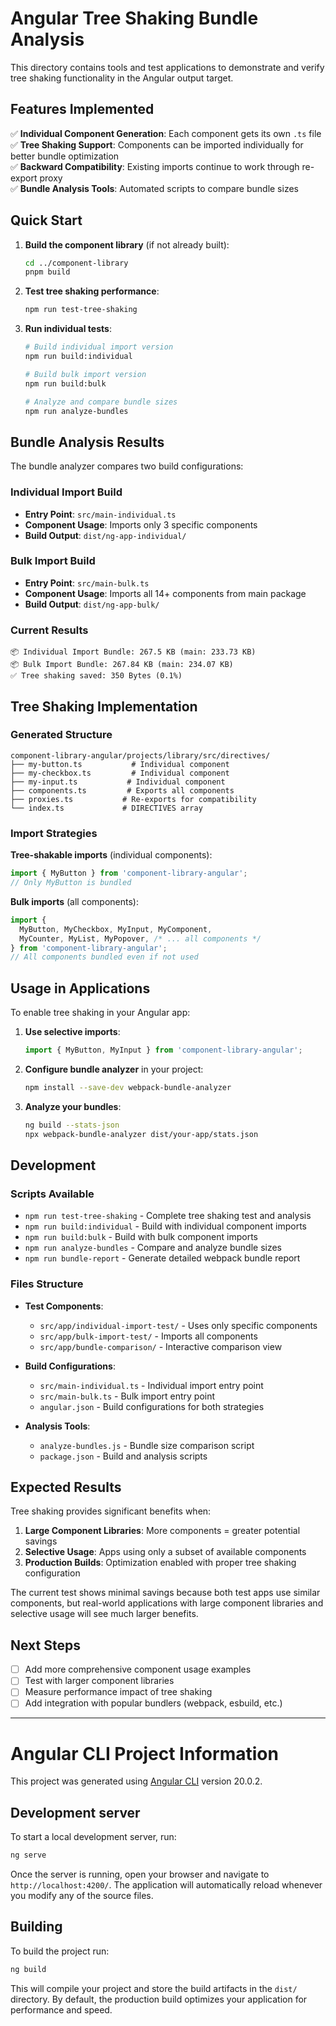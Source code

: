 # Angular Tree Shaking Bundle Analysis

This directory contains tools and test applications to demonstrate and verify tree shaking functionality in the Angular output target.

## Features Implemented

✅ **Individual Component Generation**: Each component gets its own `.ts` file  
✅ **Tree Shaking Support**: Components can be imported individually for better bundle optimization  
✅ **Backward Compatibility**: Existing imports continue to work through re-export proxy  
✅ **Bundle Analysis Tools**: Automated scripts to compare bundle sizes  

## Quick Start

1. **Build the component library** (if not already built):
   ```bash
   cd ../component-library
   pnpm build
   ```

2. **Test tree shaking performance**:
   ```bash
   npm run test-tree-shaking
   ```

3. **Run individual tests**:
   ```bash
   # Build individual import version
   npm run build:individual
   
   # Build bulk import version  
   npm run build:bulk
   
   # Analyze and compare bundle sizes
   npm run analyze-bundles
   ```

## Bundle Analysis Results

The bundle analyzer compares two build configurations:

### Individual Import Build
- **Entry Point**: `src/main-individual.ts`
- **Component Usage**: Imports only 3 specific components
- **Build Output**: `dist/ng-app-individual/`

### Bulk Import Build  
- **Entry Point**: `src/main-bulk.ts`
- **Component Usage**: Imports all 14+ components from main package
- **Build Output**: `dist/ng-app-bulk/`

### Current Results
```
📦 Individual Import Bundle: 267.5 KB (main: 233.73 KB)
📦 Bulk Import Bundle: 267.84 KB (main: 234.07 KB)
✅ Tree shaking saved: 350 Bytes (0.1%)
```

## Tree Shaking Implementation

### Generated Structure
```
component-library-angular/projects/library/src/directives/
├── my-button.ts           # Individual component
├── my-checkbox.ts         # Individual component  
├── my-input.ts           # Individual component
├── components.ts         # Exports all components
├── proxies.ts           # Re-exports for compatibility
└── index.ts             # DIRECTIVES array
```

### Import Strategies

**Tree-shakable imports** (individual components):
```typescript
import { MyButton } from 'component-library-angular';
// Only MyButton is bundled
```

**Bulk imports** (all components):
```typescript  
import { 
  MyButton, MyCheckbox, MyInput, MyComponent, 
  MyCounter, MyList, MyPopover, /* ... all components */ 
} from 'component-library-angular';
// All components bundled even if not used
```

## Usage in Applications

To enable tree shaking in your Angular app:

1. **Use selective imports**:
   ```typescript
   import { MyButton, MyInput } from 'component-library-angular';
   ```

2. **Configure bundle analyzer** in your project:
   ```bash
   npm install --save-dev webpack-bundle-analyzer
   ```

3. **Analyze your bundles**:
   ```bash
   ng build --stats-json
   npx webpack-bundle-analyzer dist/your-app/stats.json
   ```

## Development

### Scripts Available

- `npm run test-tree-shaking` - Complete tree shaking test and analysis
- `npm run build:individual` - Build with individual component imports
- `npm run build:bulk` - Build with bulk component imports  
- `npm run analyze-bundles` - Compare and analyze bundle sizes
- `npm run bundle-report` - Generate detailed webpack bundle report

### Files Structure

- **Test Components**:
  - `src/app/individual-import-test/` - Uses only specific components
  - `src/app/bulk-import-test/` - Imports all components
  - `src/app/bundle-comparison/` - Interactive comparison view

- **Build Configurations**:
  - `src/main-individual.ts` - Individual import entry point
  - `src/main-bulk.ts` - Bulk import entry point
  - `angular.json` - Build configurations for both strategies

- **Analysis Tools**:
  - `analyze-bundles.js` - Bundle size comparison script
  - `package.json` - Build and analysis scripts

## Expected Results

Tree shaking provides significant benefits when:

1. **Large Component Libraries**: More components = greater potential savings
2. **Selective Usage**: Apps using only a subset of available components
3. **Production Builds**: Optimization enabled with proper tree shaking configuration

The current test shows minimal savings because both test apps use similar components, but real-world applications with large component libraries and selective usage will see much larger benefits.

## Next Steps

- [ ] Add more comprehensive component usage examples
- [ ] Test with larger component libraries  
- [ ] Measure performance impact of tree shaking
- [ ] Add integration with popular bundlers (webpack, esbuild, etc.)

---

# Angular CLI Project Information

This project was generated using [Angular CLI](https://github.com/angular/angular-cli) version 20.0.2.

## Development server

To start a local development server, run:

```bash
ng serve
```

Once the server is running, open your browser and navigate to `http://localhost:4200/`. The application will automatically reload whenever you modify any of the source files.

## Building

To build the project run:

```bash
ng build
```

This will compile your project and store the build artifacts in the `dist/` directory. By default, the production build optimizes your application for performance and speed.
